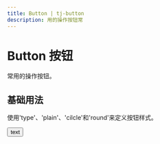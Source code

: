 ```yaml
---
title: Button | tj-button
description: 用的操作按钮常
---
```


# Button 按钮
常用的操作按钮。

## 基础用法
使用'type'、'plain'、'cilcle'和'round'来定义按钮样式。

<script setup>
import Button from '../../src/components/button/Button.vue'
</script>

<Button type="primary">text</Button>